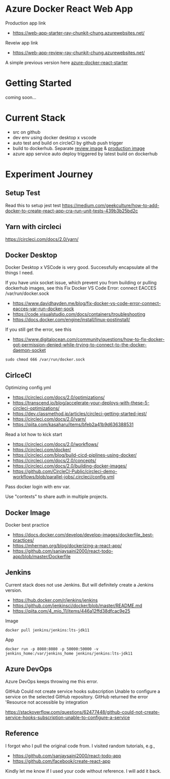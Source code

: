 # Azure Docker React Web App
Production app link
 - https://web-app-starter-ray-chunkit-chung.azurewebsites.net/

Reveiw app link
 - https://web-app-review-ray-chunkit-chung.azurewebsites.net/

A simple previous version here [azure-docker-react-starter](https://github.com/ray-chunkit-chung/azure-docker-react-starter)


# Getting Started
coming soon...


# Current Stack
 - src on github
 - dev env using docker desktop x vscode
 - auto test and build on circleCI by github push trigger
 - build to dockerhub. Separate [review image](https://hub.docker.com/repository/docker/raychung/azure-docker-react-advanced-dev) & [production image](https://hub.docker.com/repository/docker/raychung/azure-docker-react-advanced)
 - azure app service auto deploy triggered by latest build on dockerhub

# Experiment Journey
## Setup Test
Read this to setup jest test
https://medium.com/geekculture/how-to-add-docker-to-create-react-app-cra-run-unit-tests-439b3b25bd2c


## Yarn with circleci
https://circleci.com/docs/2.0/yarn/


## Docker Desktop

Docker Desktop x VSCode is very good. Successfully encapsulate all the things I need.

If you have unix socket issue, which prevent you from building or pulling dockerhub images, see this
Fix Docker VS Code Error: connect EACCES /var/run/docker.sock
 - https://www.davidhayden.me/blog/fix-docker-vs-code-error-connect-eacces-var-run-docker-sock
 - https://code.visualstudio.com/docs/containers/troubleshooting
 - https://docs.docker.com/engine/install/linux-postinstall/

If you still get the error, see this
 - https://www.digitalocean.com/community/questions/how-to-fix-docker-got-permission-denied-while-trying-to-connect-to-the-docker-daemon-socket

```
sudo chmod 666 /var/run/docker.sock
```

## CirlceCI

Optimizing config.yml
 - https://circleci.com/docs/2.0/optimizations/
 - https://transcend.io/blog/accelerate-your-deploys-with-these-5-circleci-optimizations/
 - https://dev.classmethod.jp/articles/circleci-getting-started-jest/
 - https://circleci.com/docs/2.0/yarn/
 - https://qiita.com/kasaharu/items/bfeb2a41b9d636388531

Read a lot how to kick start
 - https://circleci.com/docs/2.0/workflows/
 - https://circleci.com/docker/
 - https://circleci.com/blog/build-cicd-piplines-using-docker/
 - https://circleci.com/docs/2.0/concepts/
 - https://circleci.com/docs/2.0/building-docker-images/
 - https://github.com/CircleCI-Public/circleci-demo-workflows/blob/parallel-jobs/.circleci/config.yml

Pass docker login with env var.

Use "contexts" to share auth in multiple projects.


## Docker Image

Docker best practice
 - https://docs.docker.com/develop/develop-images/dockerfile_best-practices/
 - https://mherman.org/blog/dockerizing-a-react-app/
 - https://github.com/sanjaysaini2000/react-todo-app/blob/master/Dockerfile


## Jenkins
Current stack does not use Jenkins. But will definitely create a Jenkins version.

- https://hub.docker.com/r/jenkins/jenkins
 - https://github.com/jenkinsci/docker/blob/master/README.md
 - https://qiita.com/4_mio_11/items/446a12ffd38dfcac9e25

Image
```
docker pull jenkins/jenkins:lts-jdk11
```

App
```
docker run -p 8080:8080 -p 50000:50000 -v jenkins_home:/var/jenkins_home jenkins/jenkins:lts-jdk11
```

## Azure DevOps
Azure DevOps keeps throwing me this error.

GitHub Could not create service hooks subscription Unable to configure a service on the selected GitHub repository. GitHub returned the error 'Resource not accessible by integration

https://stackoverflow.com/questions/62477448/github-could-not-create-service-hooks-subscription-unable-to-configure-a-service


## Reference

I forgot who I pull the original code from. I visited random tutorials, e.g.,
 - https://github.com/sanjaysaini2000/react-todo-app
 - https://github.com/facebook/create-react-app

Kindly let me know if I used your code without reference. I will add it back.

